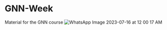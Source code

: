 # GNN-Week
Material for the GNN course
![WhatsApp Image 2023-07-16 at 12 00 17 AM](https://github.com/khusrave/GNN-Week/assets/102155132/51de967a-a6cf-46de-ba9c-844d395b931a)
